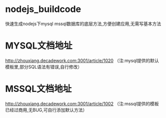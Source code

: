 # nodejs_buildcode
快速生成nodejs下mysql mssql数据库的底层方法,方便创建应用,无需写基本方法
# MYSQL文档地址 
http://zhouxiang.decadework.com:3001/article/1020
（注:mysql提供的默认模板里,部分SQL语法有错误,自行修改）
# MSSQL文档地址
http://zhouxiang.decadework.com:3001/article/1002
（注:mssql提供的模板已经过商用,无BUG,可自行添加默认方法）

